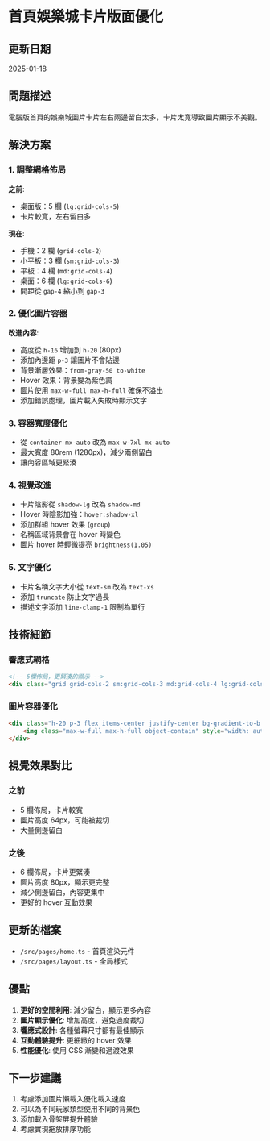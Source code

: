 # 首頁娛樂城卡片版面優化

## 更新日期
2025-01-18

## 問題描述
電腦版首頁的娛樂城圖片卡片左右兩邊留白太多，卡片太寬導致圖片顯示不美觀。

## 解決方案

### 1. 調整網格佈局
**之前**: 
- 桌面版：5 欄 (`lg:grid-cols-5`)
- 卡片較寬，左右留白多

**現在**: 
- 手機：2 欄 (`grid-cols-2`)
- 小平板：3 欄 (`sm:grid-cols-3`)
- 平板：4 欄 (`md:grid-cols-4`)
- 桌面：6 欄 (`lg:grid-cols-6`)
- 間距從 `gap-4` 縮小到 `gap-3`

### 2. 優化圖片容器
**改進內容**:
- 高度從 `h-16` 增加到 `h-20` (80px)
- 添加內邊距 `p-3` 讓圖片不會貼邊
- 背景漸層效果：`from-gray-50 to-white`
- Hover 效果：背景變為紫色調
- 圖片使用 `max-w-full max-h-full` 確保不溢出
- 添加錯誤處理，圖片載入失敗時顯示文字

### 3. 容器寬度優化
- 從 `container mx-auto` 改為 `max-w-7xl mx-auto`
- 最大寬度 80rem (1280px)，減少兩側留白
- 讓內容區域更緊湊

### 4. 視覺改進
- 卡片陰影從 `shadow-lg` 改為 `shadow-md`
- Hover 時陰影加強：`hover:shadow-xl`
- 添加群組 hover 效果 (`group`)
- 名稱區域背景會在 hover 時變色
- 圖片 hover 時輕微提亮 `brightness(1.05)`

### 5. 文字優化
- 卡片名稱文字大小從 `text-sm` 改為 `text-xs`
- 添加 `truncate` 防止文字過長
- 描述文字添加 `line-clamp-1` 限制為單行

## 技術細節

### 響應式網格
```html
<!-- 6欄佈局，更緊湊的顯示 -->
<div class="grid grid-cols-2 sm:grid-cols-3 md:grid-cols-4 lg:grid-cols-6 gap-3">
```

### 圖片容器優化
```html
<div class="h-20 p-3 flex items-center justify-center bg-gradient-to-b from-gray-50 to-white">
    <img class="max-w-full max-h-full object-contain" style="width: auto; height: auto;">
</div>
```

## 視覺效果對比

### 之前
- 5 欄佈局，卡片較寬
- 圖片高度 64px，可能被裁切
- 大量側邊留白

### 之後
- 6 欄佈局，卡片更緊湊
- 圖片高度 80px，顯示更完整
- 減少側邊留白，內容更集中
- 更好的 hover 互動效果

## 更新的檔案
- `/src/pages/home.ts` - 首頁渲染元件
- `/src/pages/layout.ts` - 全局樣式

## 優點
1. **更好的空間利用**: 減少留白，顯示更多內容
2. **圖片顯示優化**: 增加高度，避免過度裁切
3. **響應式設計**: 各種螢幕尺寸都有最佳顯示
4. **互動體驗提升**: 更細緻的 hover 效果
5. **性能優化**: 使用 CSS 漸變和過渡效果

## 下一步建議
1. 考慮添加圖片懶載入優化載入速度
2. 可以為不同玩家類型使用不同的背景色
3. 添加載入骨架屏提升體驗
4. 考慮實現拖放排序功能